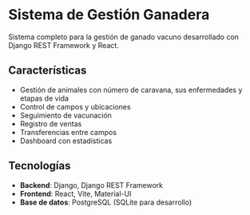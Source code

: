 # Sistema de Gestión Ganadera

Sistema completo para la gestión de ganado vacuno desarrollado con Django REST Framework y React.

## Características

- Gestión de animales con número de caravana, sus enfermedades y etapas de vida
- Control de campos y ubicaciones
- Seguimiento de vacunación
- Registro de ventas
- Transferencias entre campos
- Dashboard con estadísticas

## Tecnologías

- **Backend**: Django, Django REST Framework
- **Frontend**: React, Vite, Material-UI
- **Base de datos**: PostgreSQL (SQLite para desarrollo)
